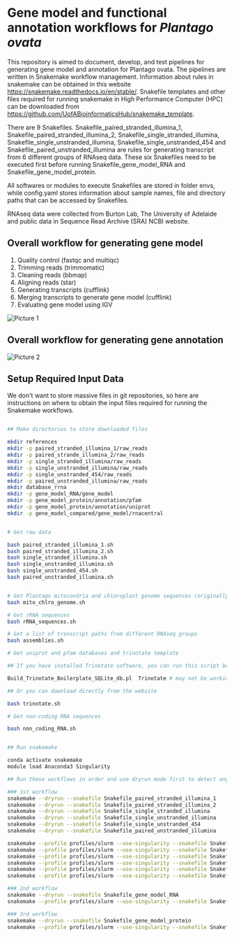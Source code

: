 # Gene model and functional annotation workflows for *Plantago ovata*

This repository is aimed to document, develop, and test pipelines for generating gene model and annotation for Plantago ovata. The pipelines are written in Snakemake workflow management. Information about rules in snakemake can be obtained in this website https://snakemake.readthedocs.io/en/stable/. Snakefile templates and other files required for running snakemake in High Performance Computer (HPC) can be downloaded from https://github.com/UofABioinformaticsHub/snakemake_template.

There are 9 Snakefiles. Snakefile_paired_stranded_illumina_1, Snakefile_paired_stranded_illumina_2, Snakefile_single_stranded_illumina, Snakefile_single_unstranded_illumina, Snakefile_single_unstranded_454 and Snakefile_paired_unstranded_illumina are rules for generating transcript from 6 different groups of RNAseq data. These six Snakefiles need to be executed first before running Snakefile_gene_model_RNA and Snakefile_gene_model_protein.

All softwares or modules to execute Snakefiles are stored in folder envs, while config.yaml stores information about sample names, file and directory paths that can be accessed by Snakefiles.

RNAseq data were collected from Burton Lab, The University of Adelaide and public data in Sequence Read Archive (SRA) NCBI website.


## Overall workflow for generating gene model

1.	Quality control (fastqc and multiqc)
2.	Trimming reads (trimmomatic)
3.	Cleaning reads (bbmap)
4.	Aligning reads (star)
5.	Generating transcripts (cufflink)
6.	Merging transcripts to generate gene model (cufflink)
7.	Evaluating gene model using IGV

![Picture 1](https://user-images.githubusercontent.com/57382343/102685534-4f86d800-4231-11eb-8f43-cc7cc62d1f57.png)

## Overall workflow for generating gene annotation

![Picture 2](https://user-images.githubusercontent.com/57382343/102685569-aee4e800-4231-11eb-8d10-a161b88540e7.png)

## Setup Required Input Data

We don't want to store massive files in git repositories, so here are instructions on where to obtain the input files required for running the Snakemake workflows.

```bash 

## Make directories to store downloaded files

mkdir references
mkdir -p paired_stranded_illumina_1/raw_reads
mkdir -p paired_strande_illumina_2/raw_reads
mkdir -p single_stranded_illumina/raw_reads
mkdir -p single_unstranded_illumina/raw_reads
mkdir -p single_unstranded_454/raw_reads
mkdir -p paired_unstranded_illumina/raw_reads
mkdir database_rrna
mkdir -p gene_model_RNA/gene_model
mkdir -p gene_model_protein/annotation/pfam
mkdir -p gene_model_protein/annotation/uniprot
mkdir -p gene_model_compared/gene_model/rnacentral

```

```bash

# Get raw data

bash paired_stranded_illumina_1.sh
bash paired_stranded_illumina_2.sh
bash single_stranded_illumina.sh
bash single_unstranded_illumina.sh
bash single_unstranded_454.sh
bash paired_unstranded_illumina.sh

```

```bash

# Get Plantago mitocondria and chloroplast genome sequences (originally downloaded from NCBI website)
bash mito_chlro_genome.sh

# Get rRNA sequences
bash rRNA_sequences.sh

# Get a list of transcript paths from different RNAseq groups
bash assemblies.sh

# Get uniprot and pfam databases and trinotate template

## If you have installed Trinotate software, you can run this script below:

Build_Trinotate_Boilerplate_SQLite_db.pl  Trinotate # may not be working as they update the databases

## Or you can download directly from the website

bash trinotate.sh

# Get non-coding RNA sequences

bash non_coding_RNA.sh

```

```bash

## Run snakemake

conda activate snakemake
module load Anaconda3 Singularity

## Run these workflows in order and use dryrun mode first to detect any problem related to snakemake rules

### 1st workflow 
snakemake --dryrun --snakefile Snakefile_paired_stranded_illumina_1
snakemake --dryrun --snakefile Snakefile_paired_stranded_illumina_2
snakemake --dryrun --snakefile Snakefile_single_stranded_illumina
snakemake --dryrun --snakefile Snakefile_single_unstranded_illumina
snakemake --dryrun --snakefile Snakefile_single_unstranded_454
snakemake --dryrun --snakefile Snakefile_paired_unstranded_illumina

snakemake --profile profiles/slurm --use-singularity --snakefile Snakefile_paired_stranded_illumina_1
snakemake --profile profiles/slurm --use-singularity --snakefile Snakefile_paired_stranded_illumina_2
snakemake --profile profiles/slurm --use-singularity --snakefile Snakefile_single_stranded_illumina
snakemake --profile profiles/slurm --use-singularity --snakefile Snakefile_single_unstranded_illumina
snakemake --profile profiles/slurm --use-singularity --snakefile Snakefile_single_unstranded_454
snakemake --profile profiles/slurm --use-singularity --snakefile Snakefile_paired_unstranded_illumina

### 2nd workflow
snakemake --dryrun --snakefile Snakefile_gene_model_RNA
snakemake --profile profiles/slurm --use-singularity --snakefile Snakefile_gene_model_RNA

### 3rd workflow
snakemake --dryrun --snakefile Snakefile_gene_model_protein
snakemake --profile profiles/slurm --use-singularity --snakefile Snakefile_gene_model_protein

```

